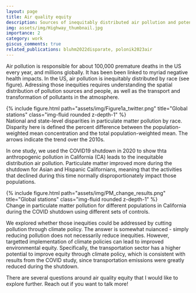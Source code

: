 ```yaml
---
layout: page
title: Air quality equity
description: Sources of inequitably distributed air pollution and potential solutions
img: assets/img/Highway_thumbnail.jpg
importance: 2
category: work
giscus_comments: true
related_publications: bluhm2022disparate, polonik2023air
---
```


Air pollution is responsible for about 100,000 premature deaths in the US every year, and millions globally. It has been been linked to myriad negative health impacts. In the US, air pollution is inequitably distributed by race (see figure). Adressing those inequities requires understanding the spatial distribution of pollution sources and people, as well as the transport and transformation of pollutants in the atmosphere.

<div class="row justify-content-sm-center">
    <div class="col-sm-10 mt-3 mt-md-0">
        {% include figure.html path="assets/img/Figure1a_twitter.png" title="Global stations" class="img-fluid rounded z-depth-1" %}
    </div>
</div>
<div class="caption">
    National and state-level disparities in particulate matter pollution by race. Disparity here is defined the percent difference between the population-weighted mean concentration and the total population-weighted mean. The arrows indicate the trend over the 2010s. 
</div>

In one study, we used the COVID19 shutdown in 2020 to show thta anthropogenic pollution in California (CA) leads to the inequitable distribution air pollution. Particulate matter improved more during the shutdown for Asian and Hispanic Californians, meaning that the activities that declined during this time normally disproportionately impact those populations. 

<div class="row justify-content-sm-center">
    <div class="col-sm-10 mt-3 mt-md-0">
        {% include figure.html path="assets/img/PM_change_results.png" title="Global stations" class="img-fluid rounded z-depth-1" %}
    </div>
</div>
<div class="caption">
    Change in particulate matter pollution for different populations in California during the COVID shutdown using different sets of controls.
</div>

We explored whether those inequities could be addressed by cutting pollution through climate policy. The answer is somewhat nuianced - simply reducing pollution does not necessarily reduce inequities. However, targetted implementation of climate policies can lead to improved environmental equity. Specifically, the transportation sector has a higher potential to improve equity through climate policy, which is consistent with results from the COVID study, since transportation emissions were greatly reduced during the shutdown.

There are several questions around air quality equity that I would like to explore further. Reach out if you want to talk more!
